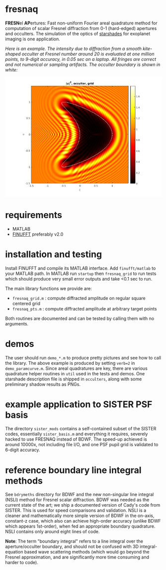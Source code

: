# fresnaq

**FRESN**el **AP**ertures: 
Fast non-uniform Fourier areal quadrature
method for computation of scalar Fresnel diffraction from
0-1 (hard-edged) apertures and occulters. The simulation of the optics
of [starshades](http://sister.caltech.edu/) for exoplanet imaging
is one application.

*Here is an example. The intensity due to diffraction from a smooth kite-shaped occulter at Fresnel number around 20 is evaluated at one million points, to 9-digit accuracy, in 0.05 sec on a laptop. All fringes are correct and not numerical or sampling artifacts. The occulter boundary is shown in white:*

![fresnaq demo image](pics/kite_grid.png "kite occulter example")

# requirements

* MATLAB
* [FINUFFT](https://github.com/flatironinstitute/finufft) preferably v2.0

# installation and testing

Install FINUFFT and compile its MATLAB interface.
Add ``finufft/matlab`` to your MATLAB path.
In MATLAB run ``startup`` then ``fresnaq_grid`` to run tests which should
produce very small error outputs and take <0.1 sec to run.

The main library functions we provide are:

* ``fresnaq_grid.m`` : compute diffracted amplitude on regular square centered grid
* ``fresnaq_pts.m`` : compute diffracted amplitude at arbitrary target points

Both routines are documented and can be tested by calling them with no arguments.

# demos

The user should run ``demo_*.m`` to produce pretty pictures and see
how to call the library.
The above example is produced by setting ``verb=2`` in ``demo_paramcurve.m``.
Since areal quadratures are key, there are various
quadrature helper routines in ``util`` used in the tests and demos.
One starshade description file is shipped in ``occulters``, along with
some preliminary shadow results as PNGs.

# example application to SISTER PSF basis

The directory ``sister_mods`` contains a self-contained subset of the SISTER
codes, essentially ``sister_basis.m`` and everything it requires, severely
hacked to use FRESNAQ instead of BDWF. The speed-up achieved is around
10000x, not including file I/O, and one PSF pupil grid is validated to
6-digit accuracy.

# reference boundary line integral methods

See ``bdrymeths`` directory for BDWF and the new non-singular line integral (NSLI) method for Fresnel scalar diffraction.
BDWF was needed as the current state of the art; we ship a documented version
of Cady's code from SISTER. This is used for speed comparisons and validation.
NSLI is a cleaner and mathematically more simple version of BDWF
in the on-axis, constant-z case,
which also can achieve high-order accuracy (unlike BDWF which appears 1st-order),
when fed an appropriate boundary quadrature. NSLI contains only around eight lines of code.

**Note**: The term "boundary integral" refers to a line integral over the aperture/occulter boundary, and should not be confused with 3D integral-equation based wave scattering methods (which would go beyond the Fresnel approximation, and are significantly more time consuming and harder to code).
